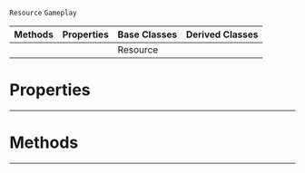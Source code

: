  `Resource` `Gameplay`



|Methods|Properties|Base Classes|Derived Classes|
|---|---|---|---|
| | |Resource| |


 #  Properties


---  
 #  Methods


---  
 

 